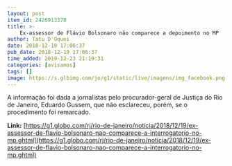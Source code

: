```yaml
---
layout: post
item_id: 2426913378
title: >-
    Ex-assessor de Flávio Bolsonaro não comparece a depoimento no MP
author: Tatu D'Oquei
date: 2018-12-19 17:06:37
pub_date: 2018-12-19 17:06:37
time_added: 2019-12-23 21:19:31
categories: [avisamos]
tags: []
image: https://s.glbimg.com/jo/g1/static/live/imagens/img_facebook.png
---
```


A informação foi dada a jornalistas pelo procurador-geral de Justiça do Rio de Janeiro, Eduardo Gussem, que não esclareceu, porém, se o procedimento foi remarcado.

**Link:** [https://g1.globo.com/rj/rio-de-janeiro/noticia/2018/12/19/ex-assessor-de-flavio-bolsonaro-nao-comparece-a-interrogatorio-no-mp.ghtml](https://g1.globo.com/rj/rio-de-janeiro/noticia/2018/12/19/ex-assessor-de-flavio-bolsonaro-nao-comparece-a-interrogatorio-no-mp.ghtml)

